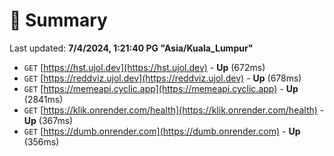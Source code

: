 # 📖 Summary
Last updated: **7/4/2024, 1:21:40 PG "Asia/Kuala_Lumpur"**

- `GET` [https://hst.ujol.dev](https://hst.ujol.dev) - **Up** (672ms)
- `GET` [https://reddviz.ujol.dev](https://reddviz.ujol.dev) - **Up** (678ms)
- `GET` [https://memeapi.cyclic.app](https://memeapi.cyclic.app) - **Up** (2841ms)
- `GET` [https://klik.onrender.com/health](https://klik.onrender.com/health) - **Up** (367ms)
- `GET` [https://dumb.onrender.com](https://dumb.onrender.com) - **Up** (356ms)

